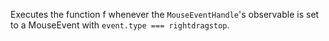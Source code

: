 Executes the function f whenever the `MouseEventHandle`'s observable is set to a MouseEvent with `event.type === rightdragstop`.
